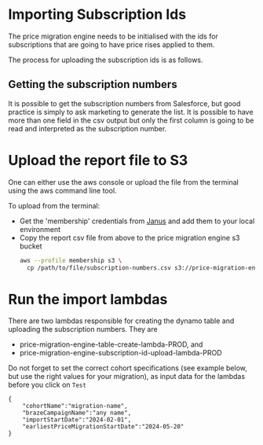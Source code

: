 # Importing Subscription Ids

The price migration engine needs to be initialised with the ids for subscriptions that are going to have price rises 
applied to them.

The process for uploading the subscription ids is as follows.

## Getting the subscription numbers

It is possible to get the subscription numbers from Salesforce, but good practice is simply to ask marketing to generate the list. It is possible to have more than one field in the csv output but only the first column is going to be read and interpreted as the subscription number.

# Upload the report file to S3

One can either use the aws console or upload the file from the terminal using the aws command line tool. 

To upload from the terminal:

- Get the 'membership' credentials from [Janus](https://janus.gutools.co.uk/) and add them to your local environment
- Copy the report csv file from above to the price migration engine s3 bucket
  ```bash
  aws --profile membership s3 \
    cp /path/to/file/subscription-numbers.csv s3://price-migration-engine-prod/<migration name>/subscription-numbers.csv
  ``` 

# Run the import lambdas

There are two lambdas responsible for creating the dynamo table and uploading the subscription numbers. They are 
  - price-migration-engine-table-create-lambda-PROD, and
  - price-migration-engine-subscription-id-upload-lambda-PROD

Do not forget to set the correct cohort specifications (see example below, but use the right values for your migration), as input data for the lambdas before you click on `Test`

```
{
    "cohortName":"migration-name",
    "brazeCampaignName":"any name",
    "importStartDate":"2024-02-01",
    "earliestPriceMigrationStartDate":"2024-05-20" 
}
```

